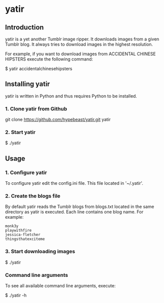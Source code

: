 yatir
=====

## Introduction

yatir is a yet another Tumblr image ripper. It downloads images from a given Tumblr blog. It always tries to download images in the highest resolution.

For example, if you want to download images from ACCIDENTAL CHINESE HIPSTERS execute the following command:

  $ yatir accidentalchinesehipsters

## Installing yatir

yatir is written in Python and thus requires Python to be installed.

### 1. Clone yatir from Github

  git clone https://github.com/hypebeast/yatir.git yatir

### 2. Start yatir
  $ ./yatir

## Usage

### 1. Configure yatir

To configure yatir edit the config.ini file. This file located in '~/.yatir'.

### 2. Create the blogs file

By default yatir reads the Tumblr blogs from blogs.txt located in the same directory as yatir is executed. Each line contains one blog name. For example:

```text
monk3y
playwithfire
jessica-fletcher
thingsthatexciteme
```

### 3. Start downloading images

  $ ./yatir

### Command line arguments

To see all available command line arguments, execute:

  $ ./yatir -h
